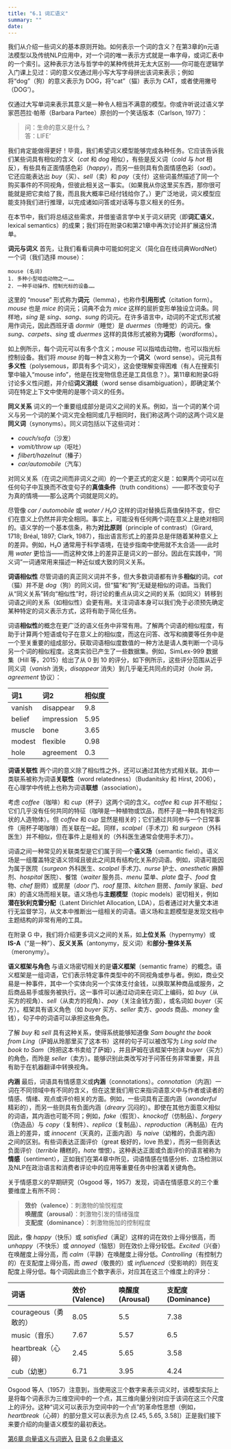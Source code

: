 ```yaml
---
title: "6.1 词汇语义"
summary: ""
date: 
---
```


我们从介绍一些词义的基本原则开始。如何表示一个词的含义？在第3章的n元语法模型以及传统NLP应用中，对一个词的唯一表示方式就是一串字母，或词汇表中的一个索引。这种表示方法与哲学中的某种传统并无太大区别——你可能在逻辑学入门课上见过：词的意义仅通过用小写大写字母拼出该词来表示；例如将“dog”（狗）的意义表示为 DOG，将“cat”（猫）表示为 CAT，或者使用撇号（DOG’）。

仅通过大写单词来表示其意义是一种令人相当不满意的模型。你或许听说过语义学家芭芭拉·帕蒂（Barbara Partee）原创的一个笑话版本（Carlson, 1977）：

> 问：生命的意义是什么？  
> 答：LIFE’

我们肯定能做得更好！毕竟，我们希望词义模型能够完成各种任务。它应该告诉我们某些词具有相似的含义（*cat* 和 *dog* 相似），有些是反义词（*cold* 与 *hot* 相反），有些具有正面情感色彩（*happy*），而另一些则具有负面情感色彩（*sad*）。它还应能表达出 *buy*（买）、*sell*（卖）和 *pay*（支付）这些词虽然描述了同一个购买事件的不同视角，但彼此相关这一事实。（如果我从你这里买东西，那你很可能就是把它卖给了我，而且我大概率已经付钱给你了。）更广泛地说，词义模型应能支持我们进行推理，以完成诸如问答或对话等与意义相关的任务。

在本节中，我们将总结这些需求，并借鉴语言学中关于词义研究（即**词汇语义**，lexical semantics）的成果；我们将在附录G和第21章中再次讨论并扩展这份清单。

**词元与词义** 首先，让我们看看词典中可能如何定义（简化自在线词典WordNet）一个词（我们选择 mouse）：

```text
mouse (名词)
1. 多种小型啮齿动物之一……
2. 一种手动操作、控制光标的设备……
```

这里的 “mouse” 形式称为**词元**（lemma），也称作**引用形式**（citation form）。*mouse* 也是 *mice* 的词元；词典不会为 *mice* 这样的屈折变形单独设立词条。同样地，*sing* 是 *sing*、*sang*、*sung* 的词元。在许多语言中，动词的不定式形式被用作词元，因此西班牙语 *dormir*（睡觉）是 *duermes*（你睡觉）的词元。像 *sung*、*carpets*、*sing* 或 *duermes* 这样的具体形式被称为**词形**（wordforms）。

如上例所示，每个词元可以有多个含义；*mouse* 可以指啮齿动物，也可以指光标控制设备。我们将 *mouse* 的每一种含义称为一个**词义**（word sense）。词元具有**多义性**（polysemous，即具有多个词义），这会使理解变得困难（有人在搜索引擎中输入“mouse info”，他是在找宠物信息还是工具信息？）。第11章和附录G将讨论多义性问题，并介绍**词义消歧**（word sense disambiguation），即确定某个词在特定上下文中使用的是哪个词义的任务。

**同义关系** 词义的一个重要组成部分是词义之间的关系。例如，当一个词的某个词义与另一个词的某个词义完全相同或几乎相同时，我们称这两个词的这两个词义是**同义词**（synonyms）。同义词包括以下这些词对：

- *couch/sofa*（沙发）
- *vomit/throw up*（呕吐）
- *filbert/hazelnut*（榛子）
- *car/automobile*（汽车）

对同义关系（在词之间而非词义之间）的一个更正式的定义是：如果两个词可以在任何句子中互换而不改变句子的**真值条件**（truth conditions）——即不改变句子为真的情境——那么这两个词就是同义的。

尽管像 *car / automobile* 或 *water / H₂O* 这样的词对替换后真值保持不变，但它们在意义上仍然并非完全相同。事实上，可能没有任何两个词在意义上是绝对相同的。语义学的一个基本信条，称为**对比原则**（principle of contrast）（Girard, 1718; Bréal, 1897; Clark, 1987），指出语言形式上的差异总是伴随着某种意义上的差异。例如，H₂O 通常用于科学语境，在徒步指南中使用就不太合适——此时用 *water* 更恰当——而这种文体上的差异正是词义的一部分。因此在实践中，“同义词”一词通常用来描述一种近似或大致的同义关系。

**词语相似性** 尽管词语的真正同义词并不多，但大多数词语都有许多**相似**的词。*cat*（猫）并不是 *dog*（狗）的同义词，但“猫”和“狗”无疑是相似的词语。当我们从“同义关系”转向“相似性”时，将讨论的重点从词义之间的关系（如同义）转移到词语之间的关系（如相似性）会更有用。关注词语本身可以我们免于必须预先确定某种特定的词义表示方式，这将有助于简化任务。

词语**相似性**的概念在更广泛的语义任务中非常有用。了解两个词语的相似程度，有助于计算两个短语或句子在意义上的相似度，而这在问答、改写和摘要等任务中是一个至关重要的组成部分。获取词语相似度数值的一种方法是请人类判断一个词与另一个词的相似程度。这类实验已产生了一些数据集。例如，SimLex-999 数据集（Hill 等，2015）给出了从 0 到 10 的评分，如下例所示，这些评分范围从近乎同义词（*vanish* 消失，*disappear* 消失）到几乎毫无共同点的词对（*hole* 洞，*agreement* 协议）：

| 词1 | 词2 | 相似度 |
| :--- | :--- | :--- |
| vanish | disappear | 9.8 |
| belief | impression | 5.95 |
| muscle | bone | 3.65 |
| modest | flexible | 0.98 |
| hole | agreement | 0.3 |

**词语关联性** 两个词的意义除了相似性之外，还可以通过其他方式相关联。其中一类联系被称为词语**关联性**（word relatedness）（Budanitsky 和 Hirst, 2006），在心理学中传统上也称为词语**联想**（association）。

考虑 *coffee*（咖啡）和 *cup*（杯子）这两个词的含义。*coffee* 和 *cup* 并不相似；它们几乎没有任何共同的特征（咖啡是一种植物或饮品，而杯子是一种具有特定形状的人造物体）。但 *coffee* 和 *cup* 显然是相关的；它们通过共同参与一个日常事件（用杯子喝咖啡）而关联在一起。同样，*scalpel*（手术刀）和 *surgeon*（外科医生）并不相似，但在事件上是相关的（外科医生通常会使用手术刀）。

词语之间一种常见的关联类型是它们属于同一个**语义场**（semantic field）。语义场是一组覆盖特定语义领域且彼此之间具有结构化关系的词语。例如，词语可能因为属于医院（*surgeon* 外科医生、*scalpel* 手术刀、*nurse* 护士、*anesthetic* 麻醉剂、*hospital* 医院）、餐馆（*waiter* 服务员、*menu* 菜单、*plate* 盘子、*food* 食物、*chef* 厨师）或房屋（*door* 门、*roof* 屋顶、*kitchen* 厨房、*family* 家庭、*bed* 床）的语义场而相关联。语义场也与**主题模型**（topic models）密切相关，例如**潜在狄利克雷分配**（Latent Dirichlet Allocation, LDA），后者通过对大量文本进行无监督学习，从文本中推断出一组相关的词语。语义场和主题模型是发现文档中主题结构的非常有用的工具。

在附录 G 中，我们将介绍更多词义之间的关系，如**上位关系**（hypernymy）或 **IS-A**（“是一种”）、**反义关系**（antonymy，反义词）和**部分-整体关系**（meronymy）。

**语义框架与角色** 与语义场密切相关的是**语义框架**（semantic frame）的概念。语义框架是一组词语，它们表示特定事件类型中的不同视角或参与者。例如，商业交易是一种事件，其中一个实体向另一个实体支付金钱，以换取某种商品或服务，之后商品易手或服务被执行。这一事件可以通过动词来在词汇上编码，如 *buy*（从买方的视角）、*sell*（从卖方的视角）、*pay*（关注金钱方面），或名词如 *buyer*（买方）。框架具有语义角色（如 *buyer* 买方、*seller* 卖方、*goods* 商品、*money* 金钱），句子中的词语可以承担这些角色。

了解 *buy* 和 *sell* 具有这种关系，使得系统能够知道像 *Sam bought the book from Ling*（萨姆从玲那里买了这本书）这样的句子可以被改写为 *Ling sold the book to Sam*（玲把这本书卖给了萨姆），并且萨姆在该框架中扮演 *buyer*（买方）的角色，而玲是 *seller*（卖方）。能够识别此类改写对于问答任务非常重要，并且有助于在机器翻译中转换视角。

**内涵** 最后，词语具有情感意义或**内涵**（connotations）。*connotation*（内涵）一词在不同领域中有不同的含义，但在这里我们用它来指词语意义中与作者或读者的情感、情绪、观点或评价相关的方面。例如，一些词具有正面内涵（*wonderful* 精彩的），而另一些则具有负面内涵（*dreary* 沉闷的）。即使在其他方面意义相似的词语，其内涵也可能不同；例如，*fake*（假货）、*knockoff*（仿制品）、*forgery*（伪造品）与 *copy*（复制件）、*replica*（复制品）、*reproduction*（再制品）在内涵上的差异，或 *innocent*（天真的，正面内涵）与 *naive*（幼稚的，负面内涵）之间的区别。有些词表达正面评价（great 极好的，love 热爱），而另一些则表达负面评价（*terrible* 糟糕的，*hate* 憎恨）。这种表达正面或负面评价的语言被称为**情感**（sentiment），正如我们在第4章中所见，词语情感在情感分析、立场检测以及NLP在政治语言和消费者评论中的应用等重要任务中扮演着关键角色。

关于情感意义的早期研究（Osgood 等，1957）发现，词语在情感意义的三个重要维度上有所不同：

> **效价（valence）**：刺激物的愉悦程度  
> **唤醒度（arousal）**：刺激物引发的情绪强度  
> **支配度（dominance）**：刺激物施加的控制程度

因此，像 *happy*（快乐）或 *satisfied*（满足）这样的词在效价上得分很高，而 *unhappy*（不快乐）或 *annoyed*（恼怒）则在效价上得分较低。*Excited*（兴奋）在唤醒度上得分高，而 *calm*（平静）在唤醒度上得分低。*Controlling*（有控制力的）在支配度上得分高，而 *awed*（敬畏的）或 *influenced*（受影响的）则在支配度上得分低。每个词因此由三个数字表示，对应其在这三个维度上的评分：

| 词语 | 效价 (Valence) | 唤醒度 (Arousal) | 支配度 (Dominance) |
| :--- | :--- | :--- | :--- |
| courageous（勇敢的） | 8.05 | 5.5 | 7.38 |
| music（音乐） | 7.67 | 5.57 | 6.5 |
| heartbreak（心碎） | 2.45 | 5.65 | 3.58 |
| cub（幼崽） | 6.71 | 3.95 | 4.24 |

Osgood 等人（1957）注意到，当使用这三个数字来表示词义时，该模型实际上是将每个词表示为三维空间中的一个点，其三维向量分别对应于该词在这三个尺度上的评分。这种“词义可以表示为空间中的一个点”的革命性思想（例如，*heartbreak*（心碎）的部分意义可以表示为点 [2.45, 5.65, 3.58]）正是我们接下来要介绍的向量语义模型的最初表达。


<nav class="pagination justify-content-between">
<a href="../ch6">第6章 向量语义与词嵌入</a>
<a href="../">目录</a>
<a href="../ch6-02">6.2 向量语义</a>
</nav>

